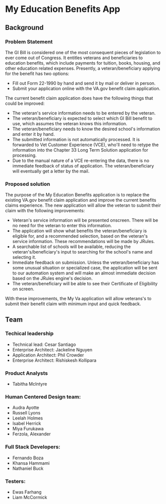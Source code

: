 # My Education Benefits App

## Background
### Problem Statement
The GI Bill is considered one of the most consequent pieces of legislation to ever come out of Congress. It entitles veterans and beneficiaries to education benefits, which include payments for tuition, books, housing, and other education related expenses. Presently, a veteran/beneficiary applying for the benefit has two options:

- Fill out Form 22-1990 by hand and send it by mail or deliver in person.
- Submit your application online with the VA.gov benefit claim application.

The current benefit claim application does have the following things that could be improved:

- The veteran's service information needs to be entered by the veteran.
- The veteran/beneficiary is expected to select which GI Bill benefit to use, which assumes the veteran knows this information.
- The veteran/beneficiary needs to know the desired school's information and enter it by hand.
- The submitted information is not automatically processed. It is forwarded to Vet Customer Experience (VCE), who'll need to retype the information into the Chapter 33 Long Term Solution application for processing.
- Due to the manual nature of a VCE re-entering the data, there is no immediate feedback of status of application. The veteran/beneficiary will eventually get a letter by the mail.

### Proposed solution
The purpose of the My Education Benefits application is to replace the existing VA.gov benefit claim application and improve the current benefits claims experience. The new application will allow the veteran to submit their claim with the following improvements:

- Veteran's service information will be presented onscreen. There will be no need for the veteran to enter this information.
- The application will show what benefits the veteran/beneficiary is eligible for, and a recommended selection, based on the veteran's service information. These recommendations will be made by JRules.
- A searchable list of schools will be available, reducing the veteran's/beneficiary's input to searching for the school's name and selecting it.
- Immediate feedback on submission. Unless the veteran/beneficiary has some unusual situation or specialized case, the application will be sent to our automation system and will make an almost immediate decision based on the JRules engine's decision.
- The veteran/beneficiary will be able to see their Certificate of Eligibility on screen.

With these improvements, the My Va application will allow veterans's to submit their benefit claim with minimum input and quick feedback.

## Team

### Techical leadership
- Technical lead: Cesar Santiago
- Enterprise Architect: Jackeline Nguyen
- Application Architect: Phil Crowder
- Enterprise Architect: Rishiskesh Kollipara

### Product Analysts
- Tabitha McIntyre

### Human Centered Design team:
- Audra Ayotte
- Russell Lyons
- Leelah Holmes
- Isabel Herrick
- Miya Furukawa
- Ferzola, Alexander
 
### Full Stack Developers:
- Fernando Boza
- Khansa Hammami
- Nathaniel Buck
 
### Testers:
- Ewas Farhang
- Liam McCormick
